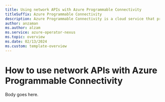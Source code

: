 ```yaml
---
title: Using network APIs with Azure Programmable Connectivity
titleSuffix: Azure Programmable Connectivity
description: Azure Programmable Connectivity is a cloud service that provides a simple and uniform way for developers to access programmable networks, regardless of substrate or location.
author: anzaman
ms.author: alzam
ms.service: azure-operator-nexus
ms.topic: overview 
ms.date: 02/13/2024
ms.custom: template-overview
---
```


# How to use network APIs with Azure Programmable Connectivity
 
Body goes here.